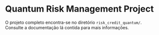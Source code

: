# Quantum Risk Management Project

O projeto completo encontra-se no diretório `risk_credit_quantum/`.
Consulte a documentação lá contida para mais informações.
